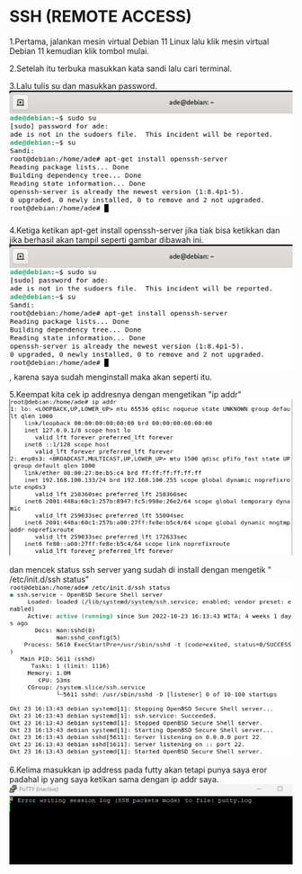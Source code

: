 # SSH (REMOTE ACCESS)

1.Pertama, jalankan mesin virtual Debian 11 Linux lalu klik mesin virtual Debian 11 kemudian klik tombol mulai.

2.Setelah itu terbuka masukkan kata sandi lalu cari terminal.

3.Lalu tulis su dan masukkan password. ![Image](1.png)

4.Ketiga ketikan apt-get install openssh-server jika tiak bisa ketikkan dan jika berhasil akan tampil seperti gambar dibawah ini. ![Image](2.png)
, karena saya sudah menginstall maka akan seperti itu.

5.Keempat kita cek ip addresnya dengan mengetikan "ip addr"
![Image](3.png)

dan mencek status ssh server yang sudah di install dengan mengetik " /etc/init.d/ssh status"
![Image](4.png)

6.Kelima masukkan ip address pada futty akan tetapi punya saya eror padahal ip yang saya ketikan sama dengan ip addr saya.![Image](5.png)  
